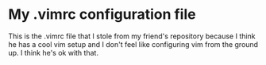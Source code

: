 # My .vimrc configuration file
This is the .vimrc file that I stole from my friend's repository because
I think he has a cool vim setup and I don't feel like configuring vim from
the ground up. I think he's ok with that.
